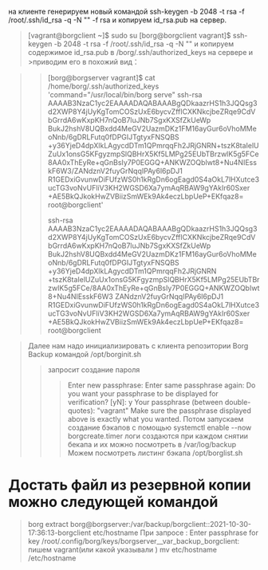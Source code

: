  на клиенте генерируем новый командой ssh-keygen -b 2048 -t rsa -f /root/.ssh/id_rsa -q -N "" -f rsa и копируем id_rsa.pub на сервер.
>[vagrant@borgclient ~]$ sudo su
>[borg@borgclient vagrant]$ ssh-keygen -b 2048 -t rsa -f /root/.ssh/id_rsa -q -N ""
>и копируем содержимое id_rsa.pub в /borg/.ssh/authorized_keys на сервере и >приводим его в похожий вид：

>> [borg@borgserver vagrant]$ cat /home/borg/.ssh/authorized_keys  
>> 'command="/usr/local/bin/borg serve" ssh-rsa AAAAB3NzaC1yc2EAAAADAQABAAABgQDkaazrHS1h3JQQsg3  
>> d2XWP8Y4jUyKgTomCOSzUxE6bycvZffICXKNkcjbeZRqe9CdVbGrrdA6wKxpKH7nQoB7luJNb7SgxKXSfZkUeWp
>> BukJ2hshV8UQBxdd4MeGV2UazmDKz1FM16ayGur6oVhoMMeoNnb/6gDRLFutq0fDPGIJTgtyxFNSQBS 
>> +y36YjeD4dpXlkLAgycdDTm1QPmrqqFh2JRjGNRN+tszK8taIelUZuUx1onsG5KFgyzmpSlQBHrX5Kf5LMPg25EUbTBrzwlK5g5FCe 
>> 8AA0xThEyRe+qGnBsIy7P0EGGQ+ANKWZOQbIwt8+Nu4NIEsskF6W3/ZANdznV2fuyGrNqqIPAy6l6pDJ1 
>> R1GEDxiGvunwDiFUfzWS0h1kRgDn6ogEagd0S4aOkL7lHXutce3ucTG3voNvUFliV3KH2WGSD6Xa7ymAqRBAW9gYAkIr60Sxer 
>> +AE5BkQJkokHwZVBiizSmWEk9Ak4eczLbpUeP+EKfqaz8= root@borgclient' 
>> 
>> ssh-rsa AAAAB3NzaC1yc2EAAAADAQABAAABgQDkaazrHS1h3JQQsg3
>> d2XWP8Y4jUyKgTomCOSzUxE6bycvZffICXKNkcjbeZRqe9CdVbGrrdA6wKxpKH7nQoB7luJNb7SgxKXSfZkUeWp
>> BukJ2hshV8UQBxdd4MeGV2UazmDKz1FM16ayGur6oVhoMMeoNnb/6gDRLFutq0fDPGIJTgtyxFNSQBS
>> +y36YjeD4dpXlkLAgycdDTm1QPmrqqFh2JRjGNRN
>> +tszK8taIelUZuUx1onsG5KFgyzmpSlQBHrX5Kf5LMPg25EUbTBrzwlK5g5FCe/8AA0xThEyRe+qGnBsIy7P0EGGQ+ANKWZOQbIwt8+Nu4NIEsskF6W3 
>> ZANdznV2fuyGrNqqIPAy6l6pDJ1
>> R1GEDxiGvunwDiFUfzWS0h1kRgDn6ogEagd0S4aOkL7lHXutce3ucTG3voNvUFliV3KH2WGSD6Xa7ymAqRBAW9gYAkIr60Sxer
>> +AE5BkQJkokHwZVBiizSmWEk9Ak4eczLbpUeP+EKfqaz8= root@borgclient

> Далее нам надо инициализировать с клиента репозитории Borg Backup командой /opt/borginit.sh
>> запросит создание пароля 
>>>Enter new passphrase: 
>>>Enter same passphrase again: 
>>>Do you want your passphrase to be displayed for verification? [yN]: y
>>>Your passphrase (between double-quotes): "vagrant"
>>>Make sure the passphrase displayed above is exactly what you wanted.
> Потом запускаем создание бэкапов с помощью systemctl enable --now borgcreate.timer
> логи создаются при каждом снятии бекапа и их можно посмотреть в /var/log/backup
> Можем посмотреть листинг бэкапа /opt/borglist.sh

# Достать файл из резервной копии можно слeдующей командой
> borg extract borg@borgserver:/var/backup/borgclient::2021-10-30-17:36:13-borgclient etc/hostname
> При запросе :
> Enter passphrase for key /root/.config/borg/keys/borgserver__var_backup_borgclient:
> пишем vagrant(или какой указывали )
> mv etc/hostname /etc/hostname

